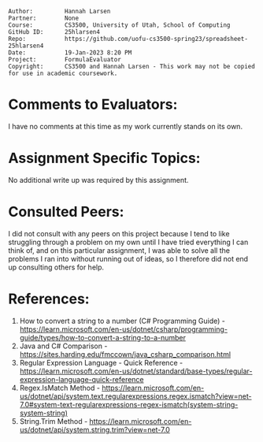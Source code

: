 ﻿```
Author:			Hannah Larsen
Partner:		None
Course:			CS3500, University of Utah, School of Computing
GitHub ID:		25hlarsen4
Repo:			https://github.com/uofu-cs3500-spring23/spreadsheet-25hlarsen4
Date:			19-Jan-2023 8:20 PM
Project:	  	FormulaEvaluator
Copyright:		CS3500 and Hannah Larsen - This work may not be copied for use in academic coursework.
```


# Comments to Evaluators:

I have no comments at this time as my work currently stands on its own.

# Assignment Specific Topics:

No additional write up was required by this assignment.

# Consulted Peers:

I did not consult with any peers on this project because I tend to like struggling through a problem on my
own until I have tried everything I can think of, and on this particular assignment, I was able to solve all the
problems I ran into without running out of ideas, so I therefore did not end up consulting others for help.

# References:

1. How to convert a string to a number (C# Programming Guide) - https://learn.microsoft.com/en-us/dotnet/csharp/programming-guide/types/how-to-convert-a-string-to-a-number
2. Java and C# Comparison - https://sites.harding.edu/fmccown/java_csharp_comparison.html
3. Regular Expression Language - Quick Reference - https://learn.microsoft.com/en-us/dotnet/standard/base-types/regular-expression-language-quick-reference
4. Regex.IsMatch Method - https://learn.microsoft.com/en-us/dotnet/api/system.text.regularexpressions.regex.ismatch?view=net-7.0#system-text-regularexpressions-regex-ismatch(system-string-system-string)
5. String.Trim Method - https://learn.microsoft.com/en-us/dotnet/api/system.string.trim?view=net-7.0
